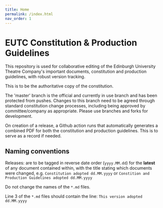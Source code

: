 ```yaml
---
title: Home
permalink: /index.html
nav_order: 1
---
```


# EUTC Constitution & Production Guidelines

This repository is used for collaborative editing of the Edinburgh University Theatre Company's important documents, constitution and production guidelines, with robust version tracking.

This is to be the authoritative copy of the constitution.

The 'master' branch is the official and currently in use branch and has been protected from pushes. Changes to this branch need to be agreed through standard constitution change processes, including being approved by committee/company as appropriate. Please use branches and forks for development.

On creation of a release, a Github action runs that automatically generates a combined PDF for both the constitution and production guidelines. This is to serve as a record if needed.

## Naming conventions

Releases: are to be tagged in reverse date order (`yyyy.MM.dd`) for the **latest** of any document contained within, with the title stating which documents were changed, e.g. `Constitution adopted dd.MM.yyyy` or `Constition and Production Guidelines adopted dd.MM.yyyy`

Do not change the names of the `*.md` files.

Line 3 of the `*.md` files should contain the line: `This version adopted dd.MM.yyyy`
